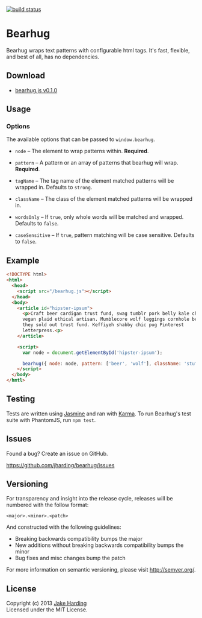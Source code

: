 [![build status](https://secure.travis-ci.org/jharding/bearhug.png?branch=master)](http://travis-ci.org/jharding/bearhug)

Bearhug
=======

Bearhug wraps text patterns with configurable html tags. It's fast, flexible, 
and best of all, has no dependencies.

Download
--------

* [bearhug.js v0.1.0][bearhug.js]

Usage
-----

### Options

The available options that can be passed to `window.bearhug`.

* `node` – The element to wrap patterns within. **Required**.

* `pattern` – A pattern or an array of patterns that bearhug will wrap. **Required**.

* `tagName` – The tag name of the element matched patterns will be wrapped in. Defaults to `strong`.

* `className` – The class of the element matched patterns will be wrapped in. 

* `wordsOnly` – If `true`, only whole words will be matched and wrapped. Defaults to `false`.

* `caseSensitive` – If `true`, pattern matching will be case sensitive. Defaults to `false`.

Example
-------

```html
<!DOCTYPE html>
<html>
  <head>
    <script src="/bearhug.js"></script>
  </head>
  <body>
    <article id="hipster-ipsum">
      <p>Craft beer cardigan trust fund, swag tumblr pork belly kale chips
      vegan plaid ethical artisan. Mumblecore wolf leggings cornhole before
      they sold out trust fund. Keffiyeh shabby chic pug Pinterest
      letterpress.<p>
    </article>

    <script>
      var node = document.getElementById('hipster-ipsum');

      bearhug({ node: node, pattern: ['beer', 'wolf'], className: 'stuff' })
    </script>
  </body>
</hmtl>
```

Testing
-------

Tests are written using [Jasmine][jasmine] and ran with [Karma][karma]. 
To run Bearhug's test suite with PhantomJS, run `npm test`.

Issues
------

Found a bug? Create an issue on GitHub.

https://github.com/jharding/bearhug/issues

Versioning
----------

For transparency and insight into the release cycle, releases will be numbered with the follow format:

`<major>.<minor>.<patch>`

And constructed with the following guidelines:

* Breaking backwards compatibility bumps the major
* New additions without breaking backwards compatibility bumps the minor
* Bug fixes and misc changes bump the patch

For more information on semantic versioning, please visit http://semver.org/.

License
-------

Copyright (c) 2013 [Jake Harding](http://thejakeharding.com)  
Licensed under the MIT License.

[bearhug.js]: https://raw.github.com/jharding/bearhug/master/bearhug.js 
[jasmine]: https://jasmine.github.io/
[karma]: http://karma-runner.github.io
